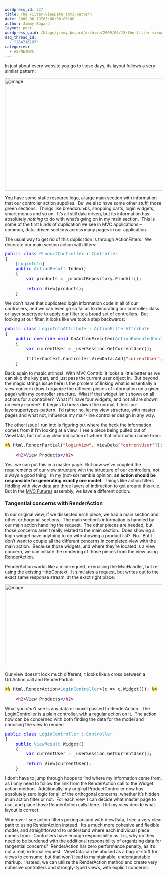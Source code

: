 ```yaml
---
wordpress_id: 327
title: The Filter-ViewData anti-pattern
date: 2009-06-19T03:08:30+00:00
author: Jimmy Bogard
layout: post
wordpress_guid: /blogs/jimmy_bogard/archive/2009/06/18/the-filter-viewdata-anti-pattern.aspx
dsq_thread_id:
  - "264716197"
categories:
  - ASPNETMVC
---
```

In just about every website you go to these days, its layout follows a very similar pattern:

[<img style="border-right: 0px;border-top: 0px;border-left: 0px;border-bottom: 0px" height="362" alt="image" src="http://lostechies.com/jimmybogard/files/2011/03/image_thumb_55425A8C.png" width="521" border="0" />](http://lostechies.com/jimmybogard/files/2011/03/image_5A250E48.png) 

You have some static resource logo, a large main section with information that our controller action supplies.&#160; But we also have some other stuff, those green sections.&#160; Things like breadcrumbs, shopping carts, login widgets, smart menus and so on.&#160; It’s all still data driven, but its information has absolutely _nothing_ to do with what’s going on in my main section.&#160; This is some of the first kinds of duplication we see in MVC applications – common, data-driven sections across many pages in our application.

The usual way to get rid of this duplication is through ActionFilters.&#160; We decorate our main section action with filters:

<pre><span style="color: blue">public class </span><span style="color: #2b91af">ProductController </span>: <span style="color: #2b91af">Controller
</span>{
    [<span style="color: #2b91af">LoginInfo</span>]
    <span style="color: blue">public </span><span style="color: #2b91af">ActionResult </span>Index()
    {
        <span style="color: blue">var </span>products = _productRepository.FindAll();

        <span style="color: blue">return </span>View(products);
    }</pre>

[](http://11011.net/software/vspaste)

We don’t have that duplicated login information code in all of our controllers, and we can even go so far as to decorating our controller class or layer supertype to apply our filter to a broad set of controllers.&#160; But looking at our filter, it looks like we took a step backwards:

<pre><span style="color: blue">public class </span><span style="color: #2b91af">LoginInfoAttribute </span>: <span style="color: #2b91af">ActionFilterAttribute
</span>{
    <span style="color: blue">public override void </span>OnActionExecuted(<span style="color: #2b91af">ActionExecutedContext </span>filterContext)
    {
        <span style="color: blue">var </span>currentUser = _userSession.GetCurrentUser();

        filterContext.Controller.ViewData.Add(<span style="color: #a31515">"currentUser"</span>, currentUser);
    }</pre>

[](http://11011.net/software/vspaste)

Back again to magic strings!&#160; With [MVC Contrib](http://www.codeplex.com/MVCContrib), it looks a little better as we can skip the key part, and just pass the current user object in.&#160; But beyond the magic strings issue here is the problem of linking what is essentially a view concern (how I organize the different pieces of information on a given page) with my controller structure.&#160; What if that widget isn’t shown on all actions for a controller?&#160; What if I have four widgets, and not all are shown on every screen?&#160; It begins to break down the normal, filters-on-layersupertypes-pattern.&#160; I’d rather not let my view structure, with master pages and what not, influence my main-line controller design in any way.

The other issue I run into is figuring out where the heck the information comes from if I’m looking at a view.&#160; I see a piece being pulled out of ViewData, but not any clear indication of where that information came from:

<pre><span style="background: #ffee62">&lt;%</span> Html.RenderPartial(<span style="color: #a31515">"loginView"</span>, ViewData[<span style="color: #a31515">"currentUser"</span>]); <span style="background: #ffee62">%&gt;

</span>    <span style="color: blue">&lt;</span><span style="color: #a31515">h2</span><span style="color: blue">&gt;</span>View Products<span style="color: blue">&lt;/</span><span style="color: #a31515">h2</span><span style="color: blue">&gt;
</span></pre>

[](http://11011.net/software/vspaste)

Yes, we can put this in a master page.&#160; But now we’ve coupled the requirements of our view structure with the structure of our controllers, not always a good thing.&#160; In my (not-so) humble opinion, **an action should be responsible for generating exactly one model**.&#160; Things like action filters fiddling with view data are three layers of indirection to get around this rule.&#160; But in the [MVC Futures](http://aspnet.codeplex.com/Release/ProjectReleases.aspx?ReleaseId=24471#DownloadId=61773) assembly, we have a different option.

### Tangential concerns with RenderAction

In our original view, if we dissected each piece, we had a main section and other, orthogonal sections.&#160; The main section’s information is handled by our main action handling the request.&#160; The other pieces are needed, but those concerns aren’t really related to the main section.&#160; Does showing a login widget have anything to do with showing a product list?&#160; No.&#160; But I don’t want to couple all the different concerns in completed view with the main action.&#160; Because those widgets, and where they’re located is a view concern, we can initiate the rendering of those pieces from the view using RenderAction.

RenderAction works like a mini-request, exercising the MvcHandler, but re-using the existing HttpContext.&#160; It simulates a request, but writes out to the exact same response stream, at the exact right place:

[<img style="border-right: 0px;border-top: 0px;border-left: 0px;border-bottom: 0px" height="267" alt="image" src="http://lostechies.com/jimmybogard/files/2011/03/image_thumb_3780CFCD.png" width="721" border="0" />](http://lostechies.com/jimmybogard/files/2011/03/image_267CA1EA.png) 

Our view doesn’t look much different, it looks like a cross between a Url.Action call and RenderPartial:

<pre><span style="background: #ffee62">&lt;%</span> Html.RenderAction&lt;<span style="color: #2b91af">LoginController</span>&gt;(c =&gt; c.Widget()); <span style="background: #ffee62">%&gt;

</span>    <span style="color: blue">&lt;</span><span style="color: #a31515">h2</span><span style="color: blue">&gt;</span>View Products<span style="color: blue">&lt;/</span><span style="color: #a31515">h2</span><span style="color: blue">&gt;
</span></pre>

[](http://11011.net/software/vspaste)

What you _don’t_ see is any data or model passed to RenderAction.&#160; The LoginController is a plain controller, with a regular action on it.&#160; The action now can be concerned with both finding the data for the model and choosing the view to render:

<pre><span style="color: blue">public class </span><span style="color: #2b91af">LoginController </span>: <span style="color: #2b91af">Controller
</span>{
    <span style="color: blue">public </span><span style="color: #2b91af">ViewResult </span>Widget()
    {
        <span style="color: blue">var </span>currentUser = _userSession.GetCurrentUser();

        <span style="color: blue">return </span>View(currentUser);
    }</pre>

[](http://11011.net/software/vspaste)

I don’t have to jump through hoops to find where my information came from, as I only need to follow the link from the RenderAction call to the Widget action method.&#160; Additionally, my original ProductController now has absolutely zero logic for all of the orthogonal concerns, whether it’s hidden in an action filter or not.&#160; For each view, I can decide what master page to use, and place those RenderAction calls there.&#160; I let my view decide what layout is correct.

Wherever I see action filters poking around with ViewData, I see a very clear path to using RenderAction instead.&#160; It’s a much more cohesive and flexible model, and straightforward to understand where each individual piece comes from.&#160; Controllers have enough responsibility as it is, why do they need to be burdened with the additional responsibility of organizing data for tangential concerns?&#160; RenderAction has zero performance penalty, as it’s not a real, external request.&#160; ViewData can be abused as a bag-o’-stuff for views to consume, but that won’t lead to maintainable, understandable markup.&#160; Instead, we can utilize the RenderAction method and create very cohesive controllers and strongly-typed views, with explicit concerns.